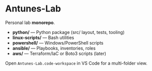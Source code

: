 # Antunes-Lab

Personal lab **monorepo**.

- **python/** — Python package (src/ layout, tests, tooling)
- **linux-scripts/** — Bash utilities
- **powershell/** — Windows/PowerShell scripts
- **ansible/** — Playbooks, inventories, roles
- **aws/** — Terraform/IaC or Boto3 scripts (later)

Open `Antunes-Lab.code-workspace` in VS Code for a multi-folder view.
